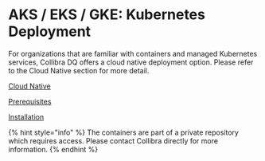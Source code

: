# AKS / EKS / GKE: Kubernetes Deployment

For organizations that are familiar with containers and managed Kubernetes services, Collibra DQ offers a cloud native deployment option.  Please refer to the Cloud Native section for more detail. 

[Cloud Native](https://docs.owl-analytics.com/cloud-native-deployment/cloud-native-owldq)

[Prerequisites](https://docs.owl-analytics.com/cloud-native-deployment/preparing-for-deployment)

[Installation](https://docs.owl-analytics.com/cloud-native-deployment/deploying-cloud-native-owldq)

{% hint style="info" %}
The containers are part of a private repository which requires access. Please contact Collibra directly for more information.
{% endhint %}

